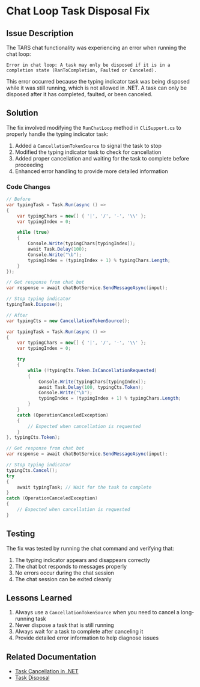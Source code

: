 # Chat Loop Task Disposal Fix

## Issue Description

The TARS chat functionality was experiencing an error when running the chat loop:

```
Error in chat loop: A task may only be disposed if it is in a completion state (RanToCompletion, Faulted or Canceled).
```

This error occurred because the typing indicator task was being disposed while it was still running, which is not allowed in .NET. A task can only be disposed after it has completed, faulted, or been canceled.

## Solution

The fix involved modifying the `RunChatLoop` method in `CliSupport.cs` to properly handle the typing indicator task:

1. Added a `CancellationTokenSource` to signal the task to stop
2. Modified the typing indicator task to check for cancellation
3. Added proper cancellation and waiting for the task to complete before proceeding
4. Enhanced error handling to provide more detailed information

### Code Changes

```csharp
// Before
var typingTask = Task.Run(async () =>
{
    var typingChars = new[] { '|', '/', '-', '\\' };
    var typingIndex = 0;

    while (true)
    {
        Console.Write(typingChars[typingIndex]);
        await Task.Delay(100);
        Console.Write("\b");
        typingIndex = (typingIndex + 1) % typingChars.Length;
    }
});

// Get response from chat bot
var response = await chatBotService.SendMessageAsync(input);

// Stop typing indicator
typingTask.Dispose();
```

```csharp
// After
var typingCts = new CancellationTokenSource();

var typingTask = Task.Run(async () =>
{
    var typingChars = new[] { '|', '/', '-', '\\' };
    var typingIndex = 0;

    try
    {
        while (!typingCts.Token.IsCancellationRequested)
        {
            Console.Write(typingChars[typingIndex]);
            await Task.Delay(100, typingCts.Token);
            Console.Write("\b");
            typingIndex = (typingIndex + 1) % typingChars.Length;
        }
    }
    catch (OperationCanceledException)
    {
        // Expected when cancellation is requested
    }
}, typingCts.Token);

// Get response from chat bot
var response = await chatBotService.SendMessageAsync(input);

// Stop typing indicator
typingCts.Cancel();
try
{
    await typingTask; // Wait for the task to complete
}
catch (OperationCanceledException)
{
    // Expected when cancellation is requested
}
```

## Testing

The fix was tested by running the chat command and verifying that:

1. The typing indicator appears and disappears correctly
2. The chat bot responds to messages properly
3. No errors occur during the chat session
4. The chat session can be exited cleanly

## Lessons Learned

1. Always use a `CancellationTokenSource` when you need to cancel a long-running task
2. Never dispose a task that is still running
3. Always wait for a task to complete after canceling it
4. Provide detailed error information to help diagnose issues

## Related Documentation

- [Task Cancellation in .NET](https://docs.microsoft.com/en-us/dotnet/standard/parallel-programming/task-cancellation)
- [Task Disposal](https://docs.microsoft.com/en-us/dotnet/api/system.threading.tasks.task.dispose)
